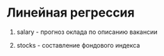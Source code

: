 # Линейная регрессия

1. salary - прогноз оклада по описанию вакансии

2. stocks - составление фондового индекса